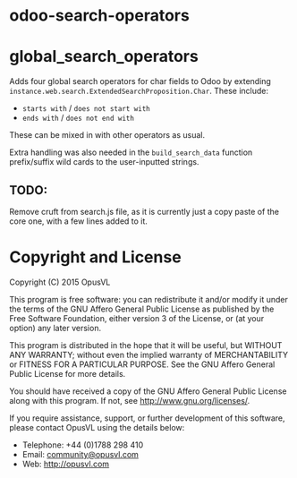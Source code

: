 odoo-search-operators
================

# global_search_operators

Adds four global search operators for char fields to Odoo by extending `instance.web.search.ExtendedSearchProposition.Char`. These include:
* `starts with` / `does not start with`
* `ends with` / `does not end with`

These can be mixed in with other operators as usual.

Extra handling was also needed in the `build_search_data` function prefix/suffix wild cards to the user-inputted strings.

## TODO:
Remove cruft from search.js file, as it is currently just a copy paste of the core one, with a few lines added to it.


# Copyright and License

Copyright (C) 2015 OpusVL

This program is free software: you can redistribute it and/or modify
it under the terms of the GNU Affero General Public License as
published by the Free Software Foundation, either version 3 of the
License, or (at your option) any later version.

This program is distributed in the hope that it will be useful,
but WITHOUT ANY WARRANTY; without even the implied warranty of
MERCHANTABILITY or FITNESS FOR A PARTICULAR PURPOSE.  See the
GNU Affero General Public License for more details.

You should have received a copy of the GNU Affero General Public License
along with this program.  If not, see <http://www.gnu.org/licenses/>.

If you require assistance, support, or further development of this
software, please contact OpusVL using the details below:

* Telephone: +44 (0)1788 298 410
* Email: community@opusvl.com
* Web: http://opusvl.com
